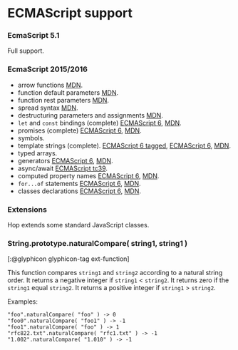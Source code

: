 ECMAScript support
==================

### EcmaScript 5.1 ###

Full support.


### EcmaScript 2015/2016 ###

 * arrow functions [MDN][mdn-arrow].
 * function default parameters [MDN][mdn-default].
 * function rest parameters [MDN][mdn-rest].
 * spread syntax [MDN][mdn-spread].
 * destructuring parameters and assignments [MDN][mdn-destructuring].
 * `let` and `const` bindings (complete) [ECMAScript 6][es6-let], [MDN][mdn-let].
 * promises (complete) [ECMAScript 6][es6-promise], [MDN][mdn-promise].
 * symbols.
 * template strings (complete).
   [ECMAScript 6 tagged][es6-template-tagged], [ECMAScript 6][es6-template-literals],
   [MDN][mdn-template].
 * typed arrays.
 * generators [ECMAScript 6][es6-generator], [MDN][mdn-generator].
 * async/await [ECMAScript tc39][tc39-async].
 * computed property names [ECMAScript 6][es6-propnames], [MDN][mdn-propnames].
 * `for...of` statements [ECMAScript 6][es6-for...of], [MDN][mdn-for...of].
 * classes declarations [ECMAScript 6][es6-class], [MDN][mdn-class].
   
   
### Extensions ###

Hop extends some standard JavaScript classes.


### String.prototype.naturalCompare( string1, string1 ) ###
[:@glyphicon glyphicon-tag ext-function]

This function compares `string1` and `string2` according to a natural
string order. It returns a negative integer if `string1` < `string2`. It
returns zero if the `string1` equal `string2`. It returns a positive
integer if `string1` > `string2`.

Examples:

```hopscript
"foo".naturalCompare( "foo" ) -> 0
"foo0".naturalCompare( "foo1" ) -> -1
"foo1".naturalCompare( "foo" ) -> 1
"rfc822.txt".naturalCompare( "rfc1.txt" ) -> -1
"1.002".naturalCompare( "1.010" ) -> -1
```


[es6-template-literals]:
  http://www.ecma-international.org/ecma-262/6.0/#sec-template-literals
[es6-template-tagged]:
  http://www.ecma-international.org/ecma-262/6.0/#sec-tagged-templates
[es6-promise]:
  http://www.ecma-international.org/ecma-262/6.0/#sec-tagged-templates
[es6-generator]:
  http://www.ecma-international.org/ecma-262/6.0/#14.4
[es6-propnames]:
  http://www.ecma-international.org/ecma-262/6.0
[mdn-arrow]:
  https://developer.mozilla.org/en-US/docs/Web/JavaScript/Reference/Functions/Arrow_functions
[mdn-default]:
  https://developer.mozilla.org/en-US/docs/Web/JavaScript/Reference/Functions/Default_parameters
[mdn-rest]:
  https://developer.mozilla.org/en/docs/Web/JavaScript/Reference/Functions/rest_parameters
[mdn-spread]:
  https://developer.mozilla.org/en-US/docs/Web/JavaScript/Reference/Operators/Spread_syntax
[mdn-template]:
  https://developer.mozilla.org/en-US/docs/Web/JavaScript/Reference/template_strings
[mdn-promise]:
  https://developer.mozilla.org/en-US/docs/Web/JavaScript/Reference/Global_Objects/Promise
[mdn-generator]:
  https://developer.mozilla.org/en-US/docs/Web/JavaScript/Reference/Operators/yield
[mdn-propnames]:
  https://developer.mozilla.org/en/docs/Web/JavaScript/Reference/Operators/Object_initializer
[es6-let]:
  http://www.ecma-international.org/ecma-262/6.0/#sec-let-and-const-declarations
[mdn-let]:
  https://developer.mozilla.org/en-US/docs/Web/JavaScript/Reference/Statements/let
[tc39-async]:
  https://tc39.github.io/ecmascript-asyncawait/
[es6-for...of]:
  http://www.ecma-international.org/ecma-262/6.0/#sec-for-in-and-for-of-statements
[mdn-for...of]:
  https://developer.mozilla.org/en-US/docs/Web/JavaScript/Reference/Statements/for...of
[es6-class]:
  https://www.ecma-international.org/ecma-262/6.0/#sec-class-definitions
[mdn-class]:
  https://developer.mozilla.org/en-US/docs/Web/JavaScript/Reference/Classes
[mdn-destructuring]:
  https://developer.mozilla.org/en-US/docs/Web/JavaScript/Reference/Operators/Destructuring_assignment
